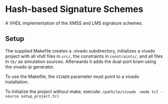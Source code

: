 # Hash-based Signature Schemes
A VHDL implementation of the XMSS and LMS signature schemes.

## Setup
The supplied Makefile creates a .vivado subdirectory, initializes a vivado
project with all vhdl files in `src/`, the constraints in `constraints/`, and
all files in `tb/` as simulation sources. Afterwards it adds the dual-port bram
using the vivado ip generator. 

To use the Makefile, the `VIVADO` parameter must point to a vivado installation.

To initialize the project without make, execute:
```/path/to/vivado -mode tcl -source setup_project.tcl```
